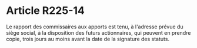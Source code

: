 # Article R225-14

Le rapport des commissaires aux apports est tenu, à l'adresse prévue du siège social, à la disposition des futurs actionnaires, qui peuvent en prendre copie, trois jours au moins avant la date de la signature des statuts.
